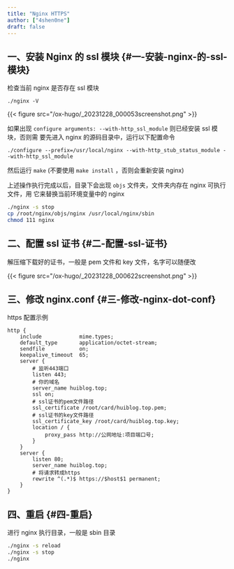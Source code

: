 ```yaml
---
title: "Nginx HTTPS"
author: ["4shen0ne"]
draft: false
---
```


## 一、安装 Nginx 的 ssl 模块 {#一-安装-nginx-的-ssl-模块}

检查当前 nginx 是否存在 ssl 模块

```text
./nginx -V
```

{{< figure src="/ox-hugo/_20231228_000053screenshot.png" >}}

如果出现 `configure arguments: --with-http_ssl_module` 则已经安装 ssl 模块，否则需
要先进入 nginx 的源码目录中，运行以下配置命令

```text
./configure --prefix=/usr/local/nginx --with-http_stub_status_module --with-http_ssl_module
```

然后运行 `make` (不要使用 `make install` ，否则会重新安装 nginx)

上述操作执行完成以后，目录下会出现 `objs` 文件夹，文件夹内存在 nginx 可执行文件，用
它来替换当前环境变量中的 nginx

```bash
./nginx -s stop
cp /root/nginx/objs/nginx /usr/local/nginx/sbin
chmod 111 nginx
```


## 二、配置 ssl 证书 {#二-配置-ssl-证书}

解压缩下载好的证书，一般是 pem 文件和 key 文件，名字可以随便改

{{< figure src="/ox-hugo/_20231228_000622screenshot.png" >}}


## 三、修改 nginx.conf {#三-修改-nginx-dot-conf}

https 配置示例

```nil
http {
    include            mime.types;
    default_type       application/octet-stream;
    sendfile           on;
    keepalive_timeout  65;
    server {
        # 监听443端口
        listen 443;
        # 你的域名
        server_name huiblog.top;
        ssl on;
        # ssl证书的pem文件路径
        ssl_certificate /root/card/huiblog.top.pem;
        # ssl证书的key文件路径
        ssl_certificate_key /root/card/huiblog.top.key;
        location / {
            proxy_pass http://公网地址:项目端口号;
        }
    }
    server {
        listen 80;
        server_name huiblog.top;
        # 将请求转成https
        rewrite ^(.*)$ https://$host$1 permanent;
    }
}
```


## 四、重启 {#四-重启}

进行 nginx 执行目录，一般是 sbin 目录

```bash
./nginx -s reload
./nginx -s stop
./nginx
```
